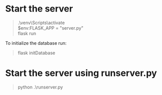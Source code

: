 # Start the server

> .\venv\Scripts\activate  
> $env:FLASK_APP = "server.py"  
> flask run

To initialize the database run:

> flask initDatabase

# Start the server using runserver.py

> python .\runserver.py
